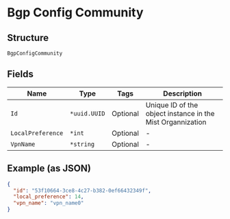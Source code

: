 
# Bgp Config Community

## Structure

`BgpConfigCommunity`

## Fields

| Name | Type | Tags | Description |
|  --- | --- | --- | --- |
| `Id` | `*uuid.UUID` | Optional | Unique ID of the object instance in the Mist Organnization |
| `LocalPreference` | `*int` | Optional | - |
| `VpnName` | `*string` | Optional | - |

## Example (as JSON)

```json
{
  "id": "53f10664-3ce8-4c27-b382-0ef66432349f",
  "local_preference": 14,
  "vpn_name": "vpn_name0"
}
```

